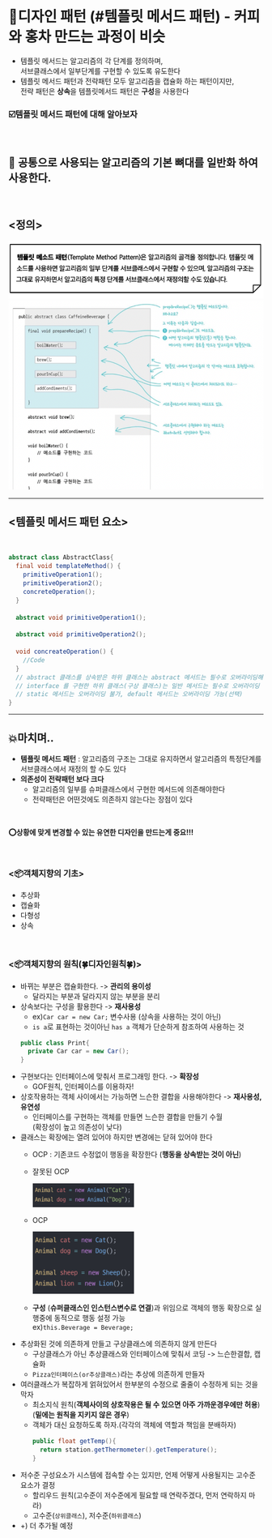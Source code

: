 # 💈디자인 패턴 (#템플릿 메서드 패턴) - 커피와 홍차 만드는 과정이 비슷  
- 템플릿 메서드는 알고리즘의 각 단계를 정의하며,<br> 서브클래스에서 일부단계를 구현할 수 있도록 유도한다
- 템플릿 메서드 패턴과 전략패턴 모두 알고리즘을 캡슐화 하는 패턴이지만,<br> 전략 패턴은 **상속**을 템플릿메서드 패턴은 **구성**을 사용한다
  

### ☑️템플릿 메서드 패턴에 대해 알아보자  
<br/>

## 📌 공통으로 사용되는 알고리즘의 기본 뼈대를 일반화 하여 사용한다.

  
<br/>

## <정의> 
<img src="image/정의.jpeg">



<img src="image/2.png">


--------------



## <템플릿 메서드 패턴 요소>   

<br/>

```java
abstract class AbstractClass{
  final void templateMethod() {
    primitiveOperation1();
    primitiveOperation2();
    concreteOperation();
  }

  abstract void primitiveOperation1();

  abstract void primitiveOperation2();

  void concreateOperation() {
    //Code
  }
  // abstract 클래스를 상속받은 하위 클래스는 abstract 메서드는 필수로 오버라이딩해야하고 나머지는 선택
  // interface 를 구현한 하위 클래스(구상 클래스)는 일반 메서드는 필수로 오버라이딩 해야한다
  // static 메서드는 오버라이딩 불가, default 메서드는 오버라이딩 가능(선택)
}
```



----------------

## 💥마치며..  

- **템플릿 메서드 패턴** : 알고리즘의 구조는 그대로 유지하면서 알고리즘의 특정단계를 서브클래스에서 재정의 할 수도 있다
- **의존성이 전략패턴 보다 크다**
  - 알고리즘의 일부를 슈퍼클래스에서 구현한 메서드에 의존해야한다
  - 전략패턴은 어떤것에도 의존하지 않는다는 장점이 있다

<br/>

__⭕상황에 맞게 변경할 수 있는 **유연한** 디자인을 만드는게 중요!!!__

<br/>

### <📦객체지향의 기초>
- 추상화
- 캡슐화
- 다형성
- 상속

<br/>


### <📦객체지향의 원칙(🍀디자인원칙🍀)>
- 바뀌는 부분은 캡슐화한다. -> **관리의 용이성**
    - 달라지는 부분과 달라지지 않는 부분을 분리
- 상속보다는 구성을 활용한다 -> **재사용성**
    - ex)`Car car = new Car;` 변수사용 (상속을 사용하는 것이 아닌)
    - `is a`로 표현하는 것이아닌 `has a` 객체가 단순하게 참조하여 사용하는 것
    ``` java
    public class Print{
      private Car car = new Car();
    }
    ```
- 구현보다는 인터페이스에 맞춰서 프로그래밍 한다. -> **확장성**
    - GOF원칙, 인터페이스를 이용하자!
- 상호작용하는 객체 사이에서는 가능하면 느슨한 결합을 사용해야한다 -> **재사용성, 유연성**
    - 인터페이스를 구현하는 객체를 만들면 느슨한 결합을 만들기 수월<br>(확장성이 높고 의존성이 낮다)
- 클래스는 확장에는 열려 있어야 하지만 변경에는 닫혀 있어야 한다
  - OCP : 기존코드 수정없이 행동을 확장한다 (**행동을 상속받는 것이 아닌**) 
  - 잘못된 OCP

    <img src = "image/ocp1.png" width = 200>

  - OCP
  
    <img src = "image/ocp2.png" width = 200>
    
  - **구성** (**슈퍼클래스인 인스턴스변수로 연결**)과 위임으로 객체의 행동 확장으로 실행중에 동적으로 행동 설정 가능<br>ex)`this.Beverage = Beverage;`
- 추상화된 것에 의존하게 만들고 구상클래스에 의존하지 않게 만든다
  - 구상클래스가 아닌 추상클래스와 인터페이스에 맞춰서 코딩 -> 느슨한결합, 캡슐화
  - `Pizza인터페이스(or추상클래스)`라는 추상에 의존하게 만들자
- 여러클래스가 복잡하게 얽혀있어서 한부분의 수정으로 줄줄이 수정하게 되는 것을 막자
  - 최소지식 원칙(**객체사이의 상호작용은 될 수 있으면 아주 가까운경우에만 허용**) (**밑에는 원칙을 지키지 않은 경우**)
  - 객체가 대신 요청하도록 하자.(각각의 객체에 역할과 책임을 분배하자)
    ```java
    public float getTemp(){
      return station.getThermometer().getTemperature();
    }
    ```
- 저수준 구성요소가 시스템에 접속할 수는 있지만, 언제 어떻게 사용될지는 고수준 요소가 결정
  - 할리우드 원칙(고수준이 저수준에게 필요할 때 연락주겠다, 먼저 연락하지 마라)
  - 고수준(`상위클래스`), 저수준(`하위클래스`)
- +) 더 추가될 예정


<br/>


